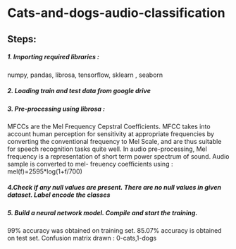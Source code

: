# Cats-and-dogs-audio-classification

## Steps:
##### 1. Importing required libraries :
numpy, pandas, librosa, tensorflow, sklearn , seaborn

##### 2. Loading train and test data from google drive

##### 3. Pre-processing using librosa :
MFCCs are the Mel Frequency Cepstral Coefficients. MFCC takes into account human perception for sensitivity at appropriate frequencies by converting the conventional frequency to Mel Scale, and are thus suitable for speech recognition tasks quite well.
In audio pre-processing, Mel frequency is a representation of short term power spectrum of sound. Audio sample is converted to mel-
freuency coefficients using : mel(f)=2595*log(1+f/700)

##### 4.Check if any null values are present. There are no null values in given dataset. Label encode the classes
##### 5. Build a neural network model. Compile and start the training.
99% accuracy was obtained on training set.
85.07% accuracy is obtained on test set. Confusion matrix drawn : 0-cats,1-dogs
